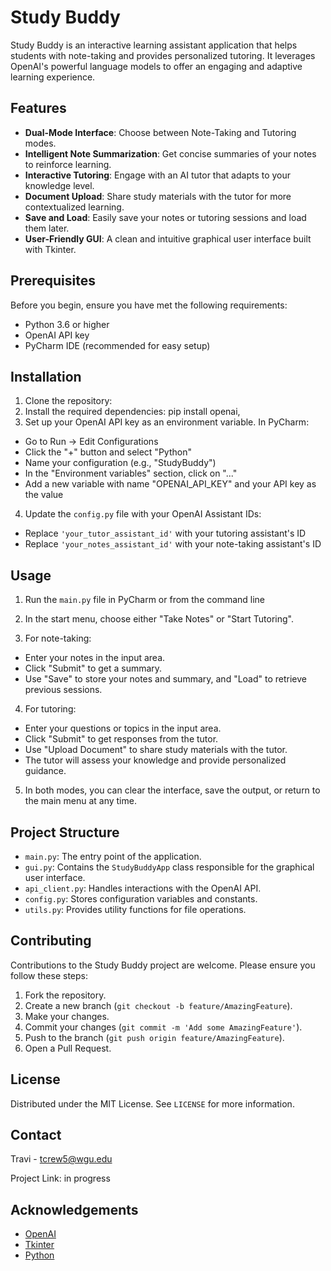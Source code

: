 # Study Buddy

Study Buddy is an interactive learning assistant application that helps students with note-taking and provides personalized tutoring. It leverages OpenAI's powerful language models to offer an engaging and adaptive learning experience.

## Features

- **Dual-Mode Interface**: Choose between Note-Taking and Tutoring modes.
- **Intelligent Note Summarization**: Get concise summaries of your notes to reinforce learning.
- **Interactive Tutoring**: Engage with an AI tutor that adapts to your knowledge level.
- **Document Upload**: Share study materials with the tutor for more contextualized learning.
- **Save and Load**: Easily save your notes or tutoring sessions and load them later.
- **User-Friendly GUI**: A clean and intuitive graphical user interface built with Tkinter.

## Prerequisites

Before you begin, ensure you have met the following requirements:

- Python 3.6 or higher
- OpenAI API key
- PyCharm IDE (recommended for easy setup)

## Installation

1. Clone the repository:
2. Install the required dependencies: pip install openai,
3. Set up your OpenAI API key as an environment variable. In PyCharm:
- Go to Run -> Edit Configurations
- Click the "+" button and select "Python"
- Name your configuration (e.g., "StudyBuddy")
- In the "Environment variables" section, click on "..."
- Add a new variable with name "OPENAI_API_KEY" and your API key as the value

4. Update the `config.py` file with your OpenAI Assistant IDs:
- Replace `'your_tutor_assistant_id'` with your tutoring assistant's ID
- Replace `'your_notes_assistant_id'` with your note-taking assistant's ID

## Usage

1. Run the `main.py` file in PyCharm or from the command line
2. In the start menu, choose either "Take Notes" or "Start Tutoring".

3. For note-taking:
- Enter your notes in the input area.
- Click "Submit" to get a summary.
- Use "Save" to store your notes and summary, and "Load" to retrieve previous sessions.

4. For tutoring:
- Enter your questions or topics in the input area.
- Click "Submit" to get responses from the tutor.
- Use "Upload Document" to share study materials with the tutor.
- The tutor will assess your knowledge and provide personalized guidance.

5. In both modes, you can clear the interface, save the output, or return to the main menu at any time.

## Project Structure

- `main.py`: The entry point of the application.
- `gui.py`: Contains the `StudyBuddyApp` class responsible for the graphical user interface.
- `api_client.py`: Handles interactions with the OpenAI API.
- `config.py`: Stores configuration variables and constants.
- `utils.py`: Provides utility functions for file operations.

## Contributing

Contributions to the Study Buddy project are welcome. Please ensure you follow these steps:

1. Fork the repository.
2. Create a new branch (`git checkout -b feature/AmazingFeature`).
3. Make your changes.
4. Commit your changes (`git commit -m 'Add some AmazingFeature'`).
5. Push to the branch (`git push origin feature/AmazingFeature`).
6. Open a Pull Request.

## License

Distributed under the MIT License. See `LICENSE` for more information.

## Contact

Travi - tcrew5@wgu.edu

Project Link: in progress

## Acknowledgements

- [OpenAI](https://openai.com)
- [Tkinter](https://docs.python.org/3/library/tkinter.html)
- [Python](https://www.python.org)
